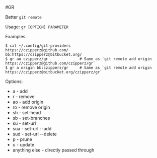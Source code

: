 #GR

Better `git remote`

Usage: `gr [OPTION] PARAMETER`

Examples:

	$ cat ~/.config/git-providers
	https://czipperz@github.com/
	bb:https://czipperz@bitbucket.org/
	$ gr ao czipperz/gr              # Same as `git remote add origin https://czipperz@github.com/czipperz/gr`
	$ gr a origin bb:czipperz/gr     # Same as `git remote add origin https://czipperz@bitbucket.org/czipperz/gr`

Options:

* a - add
* r - remove
* ao - add origin
* ro - remove origin
* sh - set-head
* sb - set-branches
* su - set-url
* sua - set-url --add
* sud - set-url --delete
* p - prune
* u - update
* anything else - directly passed through
